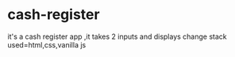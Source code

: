 # cash-register
it's a cash register app ,it takes 2 inputs and displays change 
stack used=html,css,vanilla js
